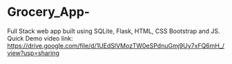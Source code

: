 # Grocery_App-
Full Stack web app built using SQLite, Flask, HTML, CSS Bootstrap and JS.
Quick Demo video link:
https://drive.google.com/file/d/1UEdSlVMozTW0eSPdnuGmj9Uy7xFQ6mH_/view?usp=sharing
